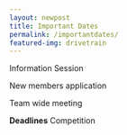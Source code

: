 ```yaml
---
layout: newpost
title: Important Dates
permalink: /importantdates/
featured-img: drivetrain
---
```


Information Session

New members application

Team wide meeting

**Deadlines**
Competition
